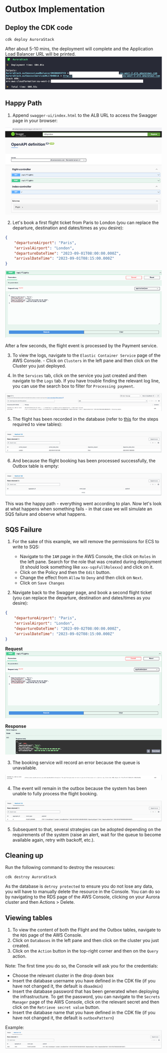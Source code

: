 # Outbox Implementation

## Deploy the CDK code

```shell
cdk deploy AuroraStack
```
After about 5-10 mins, the deployment will complete and the Application Load Balancer URL will be printed. 
![StackOutput](../img/aurora-stack-output.png)

## Happy Path

1. Append `swagger-ui/index.html` to the ALB URL to access the Swagger page in your browser:

![SwaggerPage](../img/aurora-swagger-page.png)

2. Let's book a first flight ticket from Paris to London (you can replace the departure, destination and dates/times as you desire):
```json
{
    "departureAirport": "Paris",
    "arrivalAirport": "London",
    "departureDateTime": "2023-09-01T08:00:00.000Z",
    "arrivalDateTime": "2023-09-01T08:15:00.000Z"
}
```
![FirstFlight](../img/aurora-first-flight.png)

After a few seconds, the flight event is processed by the Payment service.

3. To view the logs, navigate to the `Elastic Container Service` page of the AWS Console. - Click on `Clusters` in the left pane and then click on the Cluster you just deployed.

4. In the `Services` tab, click on the service you just created and then navigate to the `Logs` tab. If you have trouble finding the relevant log line, you can use the search box to filter for `Processing payment`.

![FlightProcessed](../img/aurora-first-flight-processed.png)

5. The flight has been recorded in the database (refer to [this](#viewing-tables) for the steps required to view tables):

![FlightRecordedInDB](../img/aurora-first-flight-in-db.png)

6. And because the flight booking has been processed successfully, the Outbox table is empty:

![OutboxTableEmpty](../img/aurora-first-flight-outbox-table.png)

This was the happy path - everything went according to plan. Now let's look at what happens when something fails - in that case we will simulate an SQS failure and observe what happens.

## SQS Failure

1. For the sake of this example, we will remove the permissions for ECS to write to SQS:
    - Navigate to the `IAM` page in the AWS Console, the click on `Roles` in the left pane. Search for the role that was created during deployment (it should look something like `xxx-sqsFullRolexxx`) and click on it.
    - Click on the Policy and then the `Edit` button.
    - Change the effect from `Allow` to `Deny` and then click on `Next`.
    - Click on `Save Changes`

2. Navigate back to the Swagger page, and book a second flight ticket (you can replace the departure, destination and dates/times as you desire):
```json
{
    "departureAirport": "Paris",
    "arrivalAirport": "London",
    "departureDateTime": "2023-09-02T08:00:00.000Z",
    "arrivalDateTime": "2023-09-02T08:15:00.000Z"
}
```

**Request**
![SecondFlight_Request](../img/aurora-second-flight_request.png)

**Response**
![SecondFlight_Response](../img/aurora-second-flight_response.png)

3. The booking service will record an error because the queue is unavailable.

![QueueUnavailable](../img/aurora-queue-unavailable.png)

4. The event will remain in the outbox because the system has been unable to fully process the flight booking.

![EventStillInOutbox](../img/aurora-event-in-outbox.png)

5. Subsequent to that, several strategies can be adopted depending on the requirements of the system (raise an alert, wait for the queue to become available again, retry with backoff, etc.).

## Cleaning up

Run the following command to destroy the resources:

```shell
cdk destroy AuroraStack
```

As the database is `detroy protected` to ensure you do not lose any data, you will have to manually delete the resource in the Console. You can do so by navigating to the RDS page of the AWS Console, clicking on your Aurora cluster and then Actions > Delete.

## Viewing tables

1. To view the content of both the Flight and the Outbox tables, navigate to the `RDS` page of the AWS Console.
2. Click on `Databases` in the left pane and then click on the cluster you just created.
3. Click on the `Action` button in the top-right corner and then on the `Query` action.

Note: The first time you do so, the Console will ask you for the credentials:
* Choose the relevant cluster in the drop down box
* Insert the database username you have defined in the CDK file (if you have not changed it, the default is `dbaadmin`)
* Insert the database password that has been generated when deploying the infrastructure. To get the password, you can navigate to the `Secrets Manager` page of the AWS Console, click on the relevant secret and then click on the `Retrieve secret value` button.
* Insert the database name that you have defined in the CDK file (if you have not changed it, the default is `outboxPattern`)

Example:
![FlightOutbox](../img/aurora-event.png)

